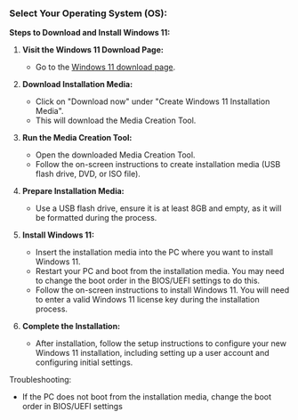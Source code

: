 ### Select Your Operating System (OS):

**Steps to Download and Install Windows 11:**

1. **Visit the Windows 11 Download Page:**
   - Go to the [Windows 11 download page](https://www.microsoft.com/software-download/windows11).

2. **Download Installation Media:**
   - Click on "Download now" under "Create Windows 11 Installation Media".
   - This will download the Media Creation Tool.

3. **Run the Media Creation Tool:**
   - Open the downloaded Media Creation Tool.
   - Follow the on-screen instructions to create installation media (USB flash drive, DVD, or ISO file).

4. **Prepare Installation Media:**
   - Use a USB flash drive, ensure it is at least 8GB and empty, as it will be formatted during the process.

5. **Install Windows 11:**
   - Insert the installation media into the PC where you want to install Windows 11.
   - Restart your PC and boot from the installation media. You may need to change the boot order in the BIOS/UEFI settings to do this.
   - Follow the on-screen instructions to install Windows 11. You will need to enter a valid Windows 11 license key during the installation process.

6. **Complete the Installation:**
   - After installation, follow the setup instructions to configure your new Windows 11 installation, including setting up a user account and configuring initial settings.

Troubleshooting:
* If the PC does not boot from the installation media, change the boot order in BIOS/UEFI settings